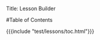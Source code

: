 Title: Lesson Builder


#Table of Contents

{{{include "test/lessons/toc.html"}}}


<!--

{{{table_of_contents}}}

-->



